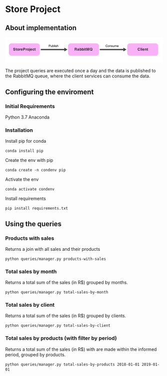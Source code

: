 # Store Project

## About implementation
![Data flow](https://github.com/jullynobre/store-project/blob/readme/docs/data-flow.png)

The project queries are executed once a day and the data is published to the RabbitMQ queue, where the client services can consume the data.

## Configuring the enviroment

### Initial Requirements
Python 3.7
Anaconda

### Installation
Install pip for conda
```
conda install pip
```

Create the env with pip
```
conda create -n condenv pip
```

Activate the env
```
conda activate condenv
```

Install requirements
```
pip install requirements.txt
```

## Using the queries

### Products with sales
Returns a join with all sales and their products
```
python queries/manager.py products-with-sales
```

### Total sales by month
Returns a total sum of the sales (in R$) grouped by months.
```
python queries/manager.py total-sales-by-month
```

### Total sales by client
Returns a total sum of the sales (in R$) grouped by clients.
```
python queries/manager.py total-sales-by-client
```

### Total sales by products (with filter by period)
Returns a total sum of the sales (in R$) with are made within the informed period, grouped by products.
```
python queries/manager.py total-sales-by-products 2018-01-01 2019-01-01
```
